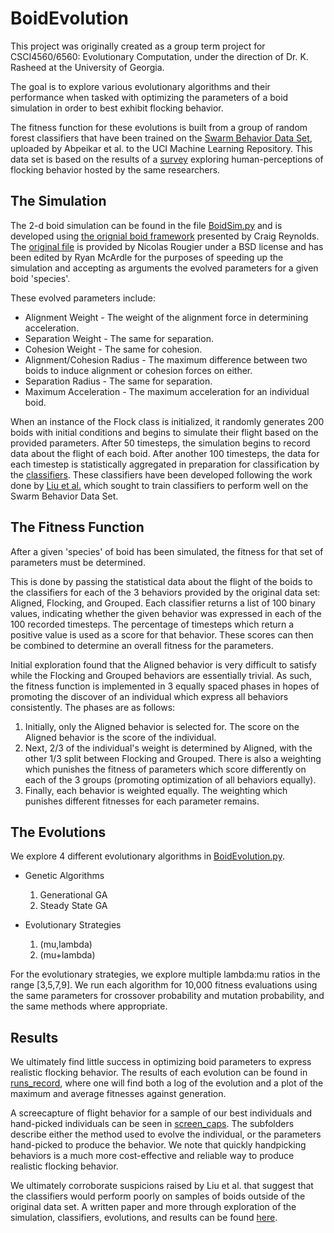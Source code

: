 # BoidEvolution
This project was originally created as a group term project for CSCI4560/6560: Evolutionary Computation, under the direction of Dr. K. Rasheed at the University of Georgia. 

The goal is to explore various evolutionary algorithms and their performance when tasked with optimizing the parameters of a boid simulation in order to best exhibit flocking behavior. 

The fitness function for these evolutions is built from a group of random forest classifiers that have been trained on the [Swarm Behavior Data Set][1], uploaded by Abpeikar et al. to the UCI Machine Learning Repository. This data set is based on the results of a [survey][2] exploring human-perceptions of flocking behavior hosted by the same researchers.

## The Simulation
The 2-d boid simulation can be found in the file [BoidSim.py](BoidSim.py) and is developed using [the orignial boid framework][4] presented by Craig Reynolds. The [original file][3] is provided by Nicolas Rougier under a BSD license and has been edited by Ryan McArdle for the purposes of speeding up the simulation and accepting as arguments the evolved parameters for a given boid 'species'. 

These evolved parameters include:
* Alignment Weight - The weight of the alignment force in determining acceleration.
* Separation Weight - The same for separation.
* Cohesion Weight - The same for cohesion.
* Alignment/Cohesion Radius - The maximum difference between two boids to induce alignment or cohesion forces on either.
* Separation Radius - The same for separation.
* Maximum Acceleration - The maximum acceleration for an individual boid. 

When an instance of the Flock class is initialized, it randomly generates 200 boids with initial conditions and begins to simulate their flight based on the provided parameters. After 50 timesteps, the simulation begins to record data about the flight of each boid. After another 100 timesteps, the data for each timestep is statistically aggregated in preparation for classification by the [classifiers](TreeModels/). These classifiers have been developed following the work done by [Liu et al.][6] which sought to train classifiers to perform well on the Swarm Behavior Data Set.

## The Fitness Function
After a given 'species' of boid has been simulated, the fitness for that set of parameters must be determined. 

This is done by passing the statistical data about the flight of the boids to the classifiers for each of the 3 behaviors provided by the original data set: Aligned, Flocking, and Grouped. Each classifier returns a list of 100 binary values, indicating whether the given behavior was expressed in each of the 100 recorded timesteps. The percentage of timesteps which return a positive value is used as a score for that behavior. These scores can then be combined to determine an overall fitness for the parameters.

Initial exploration found that the Aligned behavior is very difficult to satisfy while the Flocking and Grouped behaviors are essentially trivial. As such, the fitness function is implemented in 3 equally spaced phases in hopes of promoting the discover of an individual which express all behaviors consistently. The phases are as follows:

1. Initially, only the Aligned behavior is selected for. The score on the Aligned behavior is the score of the individual.
2. Next, 2/3 of the individual's weight is determined by Aligned, with the other 1/3 split between Flocking and Grouped. There is also a weighting which punishes the fitness of parameters which score differently on each of the 3 groups (promoting optimization of all behaviors equally).
3. Finally, each behavior is weighted equally. The weighting which punishes different fitnesses for each parameter remains.

## The Evolutions
We explore 4 different evolutionary algorithms in [BoidEvolution.py](BoidEvolution.py). 
* Genetic Algorithms
  1. Generational GA
  2. Steady State GA
  
* Evolutionary Strategies
  1. (mu,lambda)
  2. (mu+lambda)

For the evolutionary strategies, we explore multiple lambda:mu ratios in the range [3,5,7,9]. We run each algorithm for 10,000 fitness evaluations using the same parameters for crossover probability and mutation probability, and the same methods where appropriate.

## Results
We ultimately find little success in optimizing boid parameters to express realistic flocking behavior. The results of each evolution can be found in [runs_record](runs_record/), where one will find both a log of the evolution and a plot of the maximum and average fitnesses against generation. 

A screecapture of flight behavior for a sample of our best individuals and hand-picked individuals can be seen in [screen_caps](screen_caps/). The subfolders describe either the method used to evolve the individual, or the parameters hand-picked to produce the behavior. We note that quickly handpicking behaviors is a much more cost-effective and reliable way to produce realistic flocking behavior.

We ultimately corroborate suspicions raised by Liu et al. that suggest that the classifiers would perform poorly on samples of boids outside of the original data set. A written paper and more through exploration of the simulation, classifiers, evolutions, and results can be found [here][5].



[1]: https://archive.ics.uci.edu/ml/datasets/Swarm+Behaviour
[2]: https://unsw-swarm-survey.netlify.app/
[3]: https://www.labri.fr/perso/nrougier/from-python-to-numpy/code/boid_python.py
[4]: https://www.researchgate.net/profile/Craig_Reynolds2/publication/2797343_Flocks_Herds_and_Schools_A_Distributed_Behavioral_Model/links/0fcfd5095a869204df000000.pdf
[5]: https://ryantmcardle.com/wp-content/uploads/2020/12/EvolvingBoidFlockingBehavior.pdf
[6]: https://ryantmcardle.com/wp-content/uploads/2020/12/ClassifyingBehaviorsBoidSwarms.pdf
